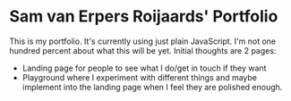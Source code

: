 # Sam van Erpers Roijaards' Portfolio

This is my portfolio.
It's currently using just plain JavaScript.
I'm not one hundred percent about what this will be yet.
Initial thoughts are 2 pages:

- Landing page for people to see what I do/get in touch if they want
- Playground where I experiment with different things and maybe implement into the landing page when I feel they are polished enough.
